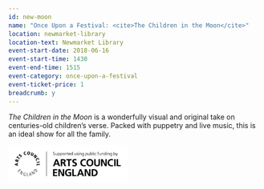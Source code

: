 ```yaml
---
id: new-moon
name: "Once Upon a Festival: <cite>The Children in the Moon</cite>"
location: newmarket-library
location-text: Newmarket Library
event-start-date: 2018-06-16
event-start-time: 1430
event-end-time: 1515
event-category: once-upon-a-festival
event-ticket-price: 1
breadcrumb: y
---
```


<cite>The Children in the Moon</cite> is a wonderfully visual and original take on centuries-old children’s verse. Packed with puppetry and live music, this is an ideal show for all the family.

![Arts Council England logo](/images/featured/featured-arts-council-england-logo.jpg)
